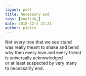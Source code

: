 ```yaml
---
layout: post
title: Necessary End
tags: [english,]
date: 2018-12-5 23:21
author: pietro
---
```

Not every tree that we see stand<br/>was really meant to shake and bend<br/>why then every love and every friend<br/>is universally acknowledged<br/>or at least suspected by very many<br/>to necessarily end.
